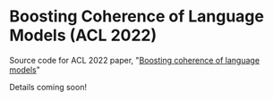 # Boosting Coherence of Language Models (ACL 2022)

Source code for ACL 2022 paper, "[Boosting coherence of language models](https://openreview.net/pdf?id=CJQqdS-fx3K)"

Details coming soon!
